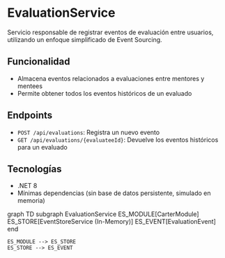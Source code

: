 # EvaluationService

Servicio responsable de registrar eventos de evaluación entre usuarios, utilizando un enfoque simplificado de Event Sourcing.

## Funcionalidad

- Almacena eventos relacionados a evaluaciones entre mentores y mentees
- Permite obtener todos los eventos históricos de un evaluado

## Endpoints

- `POST /api/evaluations`: Registra un nuevo evento
- `GET /api/evaluations/{evaluateeId}`: Devuelve los eventos históricos para un evaluado

## Tecnologías

- .NET 8
- Mínimas dependencias (sin base de datos persistente, simulado en memoria)

graph TD
    subgraph EvaluationService
        ES_MODULE[CarterModule]
        ES_STORE[EventStoreService (In-Memory)]
        ES_EVENT[EvaluationEvent]
    end

    ES_MODULE --> ES_STORE
    ES_STORE --> ES_EVENT
